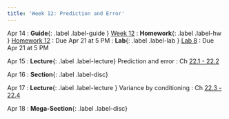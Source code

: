 ```yaml
---
title: 'Week 12: Prediction and Error'
---
```


Apr 14
: **Guide**{: .label .label-guide } [Week 12](/assets/guides/spring25/week12.pdf)
: **Homework**{: .label .label-hw } [Homework 12](http://prob140.datahub.berkeley.edu/hub/user-redirect/git-pull?repo=https://github.com/prob140/materials-sp25&branch=main&subPath=hw/Homework_12.ipynb)
    : Due Apr 21 at 5 PM
: **Lab**{: .label .label-lab } [Lab 8](http://prob140.datahub.berkeley.edu/hub/user-redirect/git-pull?repo=https://github.com/prob140/materials-sp25&branch=main&subPath=lab/Lab_08.ipynb)
    : Due Apr 21 at 5 PM

Apr 15
: **Lecture**{: .label .label-lecture} Prediction and error
    : Ch [22.1 - 22.2](http://prob140.org/textbook/content/Chapter_22/00_Prediction.html)

Apr 16
: **Section**{: .label .label-disc}

Apr 17
: **Lecture**{: .label .label-lecture } Variance by conditioning
    : Ch [22.3 - 22.4](http://prob140.org/textbook/content/Chapter_22/03_Variance_by_Conditioning.html)

Apr 18
: **Mega-Section**{: .label .label-disc}

